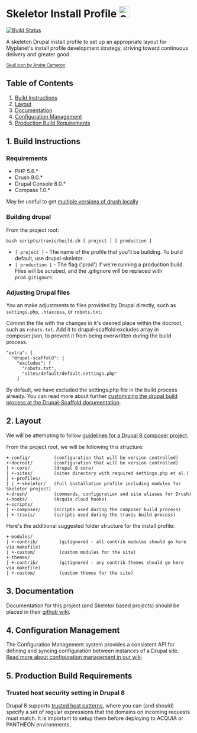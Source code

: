 # Skeletor Install Profile <img  height="30px" width="30px" src="https://cdn.rawgit.com/wiki/myplanetdigital/drupal-skeletor/images/noun_131083_cc.svg" alt="Skeletor"> 

[![Build Status](https://travis-ci.org/myplanetdigital/drupal-skeletor.svg?branch=8.x)](https://travis-ci.org/myplanetdigital/drupal-skeletor)

A skeleton Drupal install profile to set up an appropriate layout for Myplanet's install profile development strategy, striving toward continuous delivery and greater good.

<small>[Skull icon by Andre Cameron](https://thenounproject.com/CrocodileJock/collection/skulls/?oq=skull&cidx=0&i=131083)</small>

## Table of Contents

1. [Build Instructions](#1-build-instructions)
2. [Layout](#2-layout)
3. [Documentation](#3-documentation)
4. [Configuration Management](#4-configuration-management)
5. [Production Build Requirements](#5-production-build-requirements)

## 1. Build Instructions

### Requirements

* PHP 5.6.*
* Drush 8.0.*
* Drupal Console 8.0.*
* Compass 1.0.*

May be useful to get [multiple versions of drush locally](https://www.lullabot.com/articles/switching-drush-versions)

### Building drupal

From the project root:

`bash scripts/travis/build.sh [ project ] [ production ]`

* `[ project ]`    - The name of the profile that you'll be building. To build default, use drupal-skeletor.
* `[ production ]` - The flag ('prod') if we're running a production build. Files will be scrubed, and the .gitignore 
 will be replaced with `prod.gitignore`.

### Adjusting Drupal files

You an make adjustments to files provided by Drupal directly, such as `settings.php`, `.htaccess`, or `robots.txt`.

Commit the file with the changes in it's desired place within the docroot, such as `robots.txt`. Add it to
drupal-scaffold:excludes array in composer.json, to prevent it from being overwritten during the build process.

    "extra": {
      "drupal-scaffold": {
        "excludes": [
          "robots.txt",
          "sites/default/default.settings.php"
        ]

By default, we have excluded the settings.php file in the build process already. You can read more about further
[customizing the drupal build process at the Drupal-Scaffold
documentation](https://github.com/drupal-composer/drupal-scaffold/blob/master/README.md).

## 2. Layout

We will be attempting to follow [guidelines for a Drupal 8 composer project](https://github.com/drupal-composer/drupal-project).

From the project root, we will be following this structure:

    +-config/         (configuration that will be version controlled)
    +-docroot/        (configuration that will be version controlled)
    | +-core/         (drupal 8 core)
    | +-sites/        (sites directory with required settings.php et al.)
    | +-profiles/     
    | | +-skeletor/   (full installation profile including modules for Skeletor project)
    +-drush/          (commands, configuration and site aliases for Drush)
    +-hooks/          (Acquia cloud hooks)
    +-scripts/        
    | +-composer/     (scripts used during the composer build process)
    | +-travis/       (scripts used during the travis build process)

Here's the additional suggested folder structure for the install profile:

    +-modules/
    | +-contrib/        (gitignored - all contrib modules should go here via makefile)
    | +-custom/         (custom modules for the site)
    +-themes/
    | +-contrib/        (gitignored - any contrib themes should go here via makefile)
    | +-custom/         (custom themes for the site)

## 3. Documentation

Documentation for this project (and Skeletor based projects) should be placed in their [github wiki](/wiki).

## 4. Configuration Management

The Configuration Management system provides a consistent API for defining and 
syncing configuration between instances of a Drupal site. [Read more about 
configuration management in our wiki](https://github.com/myplanetdigital/drupal-skeletor/wiki/Setup-&-Working-with-Configuration-Management)

## 5. Production Build Requirements

### Trusted host security setting in Drupal 8

Drupal 8 supports [trusted host patterns](https://www.drupal.org/node/2410395), where you can (and should) 
specify a set of regular expressions that the domains on incoming requests must match. 
It is important to setup them before deploying to ACQUIA or PANTHEON environments.
